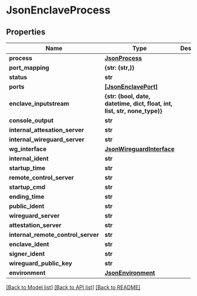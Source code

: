 # JsonEnclaveProcess


## Properties
Name | Type | Description | Notes
------------ | ------------- | ------------- | -------------
**process** | [**JsonProcess**](JsonProcess.md) |  | [optional] 
**port_mapping** | **{str: (str,)}** |  | [optional] 
**status** | **str** |  | [optional] 
**ports** | [**[JsonEnclavePort]**](JsonEnclavePort.md) |  | [optional] 
**enclave_inputstream** | **{str: (bool, date, datetime, dict, float, int, list, str, none_type)}** |  | [optional] 
**console_output** | **str** |  | [optional] 
**internal_attesation_server** | **str** |  | [optional] 
**internal_wireguard_server** | **str** |  | [optional] 
**wg_interface** | [**JsonWireguardInterface**](JsonWireguardInterface.md) |  | [optional] 
**internal_ident** | **str** |  | [optional] 
**startup_time** | **str** |  | [optional] 
**remote_control_server** | **str** |  | [optional] 
**startup_cmd** | **str** |  | [optional] 
**ending_time** | **str** |  | [optional] 
**public_ident** | **str** |  | [optional] 
**wireguard_server** | **str** |  | [optional] 
**attestation_server** | **str** |  | [optional] 
**internal_remote_control_server** | **str** |  | [optional] 
**enclave_ident** | **str** |  | [optional] 
**signer_ident** | **str** |  | [optional] 
**wireguard_public_key** | **str** |  | [optional] 
**environment** | [**JsonEnvironment**](JsonEnvironment.md) |  | [optional] 

[[Back to Model list]](../README.md#documentation-for-models) [[Back to API list]](../README.md#documentation-for-api-endpoints) [[Back to README]](../README.md)


